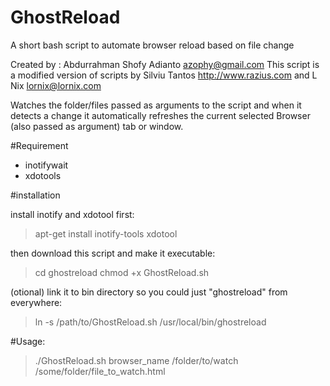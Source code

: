 # GhostReload
A short bash script to automate browser reload based on file change

Created by : Abdurrahman Shofy Adianto <azophy@gmail.com>
This script is a modified version of scripts by Silviu Tantos <http://www.razius.com> and L Nix <lornix@lornix.com>

Watches the folder/files passed as arguments to the script and when it detects a change it automatically refreshes the current selected Browser (also passed as argument) tab or window.

#Requirement

* inotifywait
* xdotools

#installation

install inotify and xdotool first:
> apt-get install inotify-tools xdotool

then download this script and make it executable:

> cd ghostreload
> chmod +x GhostReload.sh

(otional) link it to bin directory so you could just "ghostreload" from everywhere:

> ln -s /path/to/GhostReload.sh /usr/local/bin/ghostreload

#Usage:
> ./GhostReload.sh browser_name /folder/to/watch /some/folder/file_to_watch.html
